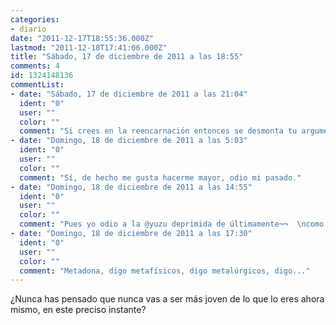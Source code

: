 ```yaml
---
categories:
- diario
date: "2011-12-17T18:55:36.000Z"
lastmod: "2011-12-18T17:41:06.000Z"
title: "Sábado, 17 de diciembre de 2011 a las 18:55"
comments: 4
id: 1324148136
commentList:
- date: "Sábado, 17 de diciembre de 2011 a las 21:04"
  ident: "0"
  user: ""
  color: ""
  comment: "Si crees en la reencarnación entonces se desmonta tu argumento."
- date: "Domingo, 18 de diciembre de 2011 a las 5:03"
  ident: "0"
  user: ""
  color: ""
  comment: "Sí, de hecho me gusta hacerme mayor, odio mi pasado."
- date: "Domingo, 18 de diciembre de 2011 a las 14:55"
  ident: "0"
  user: ""
  color: ""
  comment: "Pues yo odio a la @yuzu deprimida de últimamente¬¬  \ncomo t vea t muerdo !  \n  \nrespecto a la entrada... eso dicho de ese modo, lo pienso ahora xDDD  \n a veces he pensado lo de q el presente no existe, solo el futuro y el pasado, en cuanto vas a pensar en el presente, estás pensando en el pasado, y lo q piensas siempre es pasado..."
- date: "Domingo, 18 de diciembre de 2011 a las 17:30"
  ident: "0"
  user: ""
  color: ""
  comment: "Metadona, digo metafísicos, digo metalúrgicos, digo..."
---
```


¿Nunca has pensado que nunca vas a ser más joven de lo que lo eres ahora mismo, en este preciso instante?
